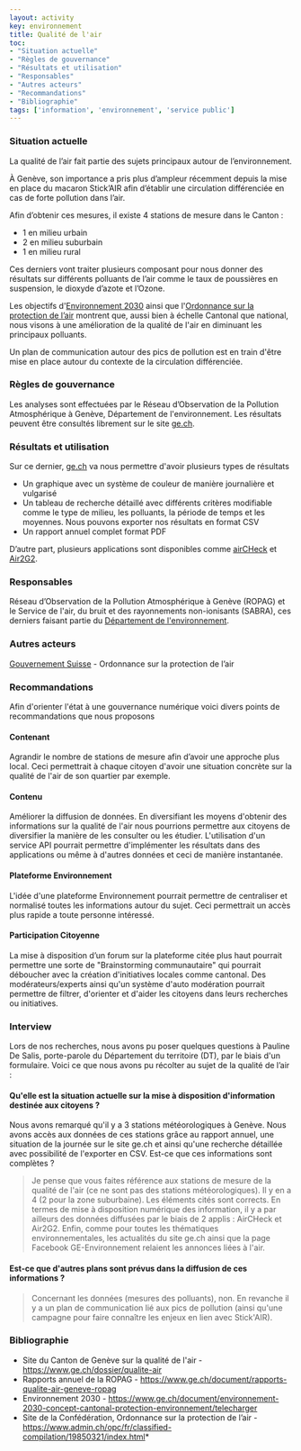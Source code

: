 ```yaml
---
layout: activity
key: environnement
title: Qualité de l'air
toc:
- "Situation actuelle"
- "Règles de gouvernance"
- "Résultats et utilisation"
- "Responsables"
- "Autres acteurs"
- "Recommandations"
- "Bibliographie"
tags: ['information', 'environnement', 'service public']
---
```


### Situation actuelle

La qualité de l’air fait partie des sujets principaux autour de l’environnement.

À Genève, son importance a pris plus d’ampleur récemment depuis la mise en place du macaron Stick’AIR afin d’établir une circulation différenciée en cas de forte pollution dans l’air.

Afin d’obtenir ces mesures, il existe 4 stations de mesure dans le Canton : 
* 1 en milieu urbain
* 2 en milieu suburbain
* 1 en milieu rural

Ces derniers vont traiter plusieurs composant pour nous donner des résultats sur différents polluants de l’air comme le taux de poussières en suspension, le dioxyde d’azote et l’Ozone.

Les objectifs d'[Environnement 2030](https://www.ge.ch/document/environnement-2030-concept-cantonal-protection-environnement/telecharger) ainsi que l'[Ordonnance sur la protection de l’air](https://www.admin.ch/opc/fr/classified-compilation/19850321/index.html) montrent que, aussi bien à échelle Cantonal que national, nous visons à une amélioration de la qualité de l'air en diminuant les principaux polluants.

Un plan de communication autour des pics de pollution est en train d'être mise en place autour du contexte de la circulation différenciée.

### Règles de gouvernance

Les analyses sont effectuées par le Réseau d’Observation de la Pollution Atmosphérique à Genève, Département de l'environnement.
Les résultats peuvent être consultés librement sur le site [ge.ch]( https://www.ge.ch/connaitre-qualite-air-geneve/).

### Résultats et utilisation

Sur ce dernier, [ge.ch]( https://www.ge.ch/connaitre-qualite-air-geneve/) va nous permettre d'avoir plusieurs types de résultats

* Un graphique avec un système de couleur de manière journalière et vulgarisé
* Un tableau de recherche détaillé avec différents critères modifiable comme le type de milieu, les polluants, la période de temps et les moyennes. Nous pouvons exporter nos résultats en format CSV
* Un rapport annuel complet format PDF

D’autre part, plusieurs applications sont disponibles comme [airCHeck]( https://cerclair.ch/fr/aircheck) et [Air2G2]( https://air2g2.app/).

### Responsables

Réseau d’Observation de la Pollution Atmosphérique à Genève (ROPAG) et le Service de l'air, du bruit et des rayonnements non-ionisants (SABRA), ces derniers faisant partie du [Département de l'environnement](https://www.ge.ch/organisation/office-cantonal-environnement).

### Autres acteurs

[Gouvernement Suisse](https://www.admin.ch/opc/fr/classified-compilation/19850321/index.html) - Ordonnance sur la protection de l’air

### Recommandations
Afin d'orienter l'état à une gouvernance numérique voici divers points de recommandations que nous proposons

#### Contenant
Agrandir le nombre de stations de mesure afin d’avoir une approche plus local. Ceci permettrait à chaque citoyen d'avoir une situation concrète sur la qualité de l'air de son quartier par exemple.

#### Contenu
Améliorer la diffusion de données.
En diversifiant les moyens d'obtenir des informations sur la qualité de l'air nous pourrions permettre aux citoyens de diversifier la manière de les consulter ou les étudier.
L'utilisation d'un service API pourrait permettre d'implémenter les résultats dans des applications ou même à d'autres données et ceci de manière instantanée.

#### Plateforme Environnement
L'idée d'une plateforme Environnement pourrait permettre de centraliser et normalisé toutes les informations autour du sujet. Ceci permettrait un accès plus rapide a toute personne intéressé.

#### Participation Citoyenne
La mise à disposition d’un forum sur la plateforme citée plus haut pourrait permettre une sorte de "Brainstorming communautaire" qui pourrait déboucher avec la création  d'initiatives locales comme cantonal. Des modérateurs/experts ainsi qu'un système d'auto modération pourrait permettre de filtrer, d'orienter et d'aider les citoyens dans leurs recherches ou initiatives.

### Interview
Lors de nos recherches, nous avons pu poser quelques questions à Pauline De Salis, porte-parole du Département du territoire (DT), par le biais d'un formulaire. Voici ce que nous avons pu récolter au sujet de la qualité de l’air :

#### Qu'elle est la situation actuelle sur la mise à disposition d'information destinée aux citoyens ?
Nous avons remarqué qu'il y a 3 stations météorologiques à Genève. Nous avons accès aux données de ces stations grâce au rapport annuel, une situation de la journée sur le site ge.ch et ainsi qu'une recherche détaillée avec possibilité de l'exporter en CSV. Est-ce que ces informations sont complètes ?
>  Je pense que vous faites référence aux stations de mesure de la qualité de l'air (ce ne sont pas des stations météorologiques). Il y en a 4 (2 pour la zone suburbaine). Les éléments cités sont corrects. En termes de mise à disposition numérique des information, il y a par ailleurs des données diffusées par le biais de 2 applis : AirCHeck et Air2G2. Enfin, comme pour toutes les thématiques environnementales, les actualités du site ge.ch ainsi que la page Facebook GE-Environnement relaient les annonces liées à l'air.

#### Est-ce que d'autres plans sont prévus dans la diffusion de ces informations ?
> Concernant les données (mesures des polluants), non. En revanche il y a un plan de communication lié aux pics de pollution (ainsi qu'une campagne pour faire connaître les enjeux en lien avec Stick'AIR).

### Bibliographie

* Site du Canton de Genève sur la qualité de l'air - https://www.ge.ch/dossier/qualite-air
* Rapports annuel de la ROPAG - https://www.ge.ch/document/rapports-qualite-air-geneve-ropag
* Environnement 2030 - https://www.ge.ch/document/environnement-2030-concept-cantonal-protection-environnement/telecharger
* Site de la Confédération, Ordonnance sur la protection de l’air - https://www.admin.ch/opc/fr/classified-compilation/19850321/index.html*
